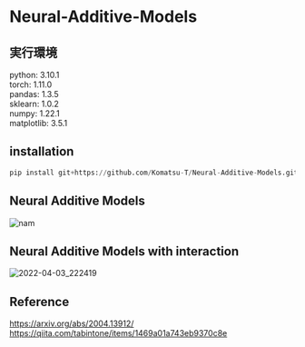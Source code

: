 # Neural-Additive-Models
## 実行環境
python: 3.10.1  
torch: 1.11.0  
pandas: 1.3.5  
sklearn: 1.0.2  
numpy: 1.22.1  
matplotlib: 3.5.1

## installation
```python
pip install git+https://github.com/Komatsu-T/Neural-Additive-Models.git
```

## Neural Additive Models
![nam](https://user-images.githubusercontent.com/79096203/162557690-86feeec9-179d-4241-aa0f-5785e86a0ae0.jpg)

## Neural Additive Models with interaction
![2022-04-03_222419](https://user-images.githubusercontent.com/79096203/162558494-077f22c0-0ba6-4ed8-8d04-a3e5ed9cdfe0.jpg)

## Reference
https://arxiv.org/abs/2004.13912/  
https://qiita.com/tabintone/items/1469a01a743eb9370c8e
